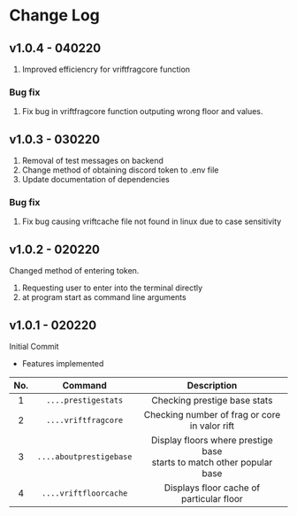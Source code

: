 # Change Log

## v1.0.4 - 040220
1. Improved efficiencry for vriftfragcore function
### Bug fix
1. Fix bug in vriftfragcore function outputing wrong floor and values.<br/>

## v1.0.3 - 030220
1. Removal of test messages on backend
2. Change method of obtaining discord token to .env file
3. Update documentation of dependencies
### Bug fix
1. Fix bug causing vriftcache file not found in linux due to case sensitivity

## v1.0.2 - 020220
Changed method of entering token.<br/>
1. Requesting user to enter into the terminal directly
2. at program start as command line arguments

## v1.0.1 - 020220
Initial Commit<br/>

- Features implemented

| No. | Command | Description |
|:---:|:-----------------------:|:------------------------------------------------------------------------:|
| 1 | `....prestigestats` | Checking prestige base stats |
| 2 | `....vriftfragcore` | Checking number of frag or core<br>in valor rift |
| 3 | `....aboutprestigebase` | Display floors where prestige base<br>starts to match other popular base |
| 4 | `....vriftfloorcache` | Displays floor cache of<br>particular floor |